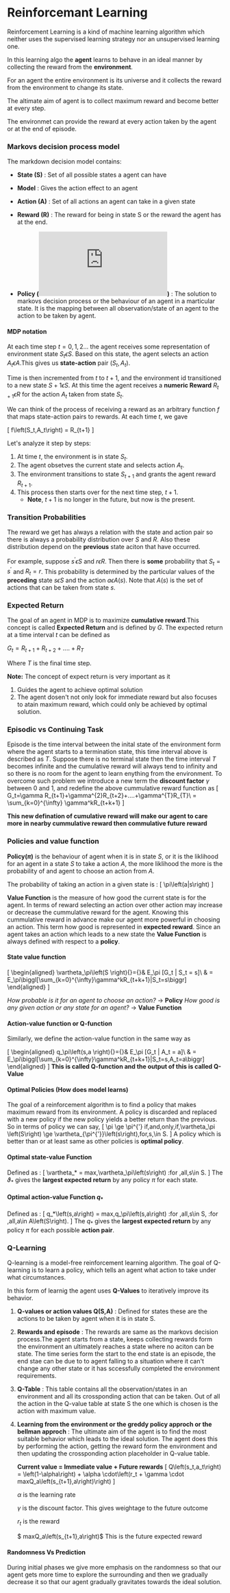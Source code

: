 # Reinforcemant Learning

Reinforcement Learning is a kind of machine learning algorithm which neither uses the supervised learning strategy nor an unsupervised learning one.

In this learning algo the **agent** learns to behave in an ideal manner by collecting the reward from the **environment**.

For an agent the entire environment is its universe and it collects the reward from the environment to change its state.

The altimate aim of agent is to collect maximum reward and become better at every step.

The environmet can provide the reward at every action taken by the agent or at the end of episode.


### Markovs decision process model

The markdown decision model contains:

* **State (S)** : Set of all possible states a agent can have


* **Model** : Gives the action effect to an agent


* **Action (A)** : Set of all actions an agent can take in a given state


* **Reward (R)** : The reward for being in state S or the reward the agent has at the end.


* **Policy (![#pi](http://latex.codecogs.com/gif.latex?%5Cinline%20%24%5Cpi%24))** : The solution to markovs decision process or the behaviour of an agent in a marticular state. It is the mapping between all observation/state of an agent to the action to be taken by agent.

#### MDP notation

At each time step $t=0,1,2...$ the agent receives some representation of environment state $S_t\epsilon S$. Based on this state, the agent selects an action $A_t\epsilon A$.This gives us **state-action** pair $\left(S_t,A_t\right)$.

Time is then incremented from $t$ to $t+1$, and the environment id transitioned to a new state $S+1\epsilon S$. At this time the agent receives a **numeric Reward** $R_{t+1}\epsilon R$ for the action $A_t$ taken from state $S_t$.

We can think of the process of receiving a reward as an arbitrary function $f$ that maps state-action pairs to rewards. At each time $t$, we gave

\[
f\left(S_t,A_t\right) = R_{t+1}
\]

Let's analyze it step by steps:

1. At time $t$, the environment is in state $S_t$.
2. The agent obsetves the current state and selects action $A_t$.
3. The environment transitions to state $S_{t+1}$ and grants the agent reward $R_{t+1}$.
4. This process then starts over for the next time step, $t+1$.
    * **Note**, $t+1$ is no longer in the future, but now is the present.

### Transition Probabilities

The reward we get has always a relation with the state and action pair so there is always a probability distribution over $S$ and $R$. Also these distribution depend on the **previous** state aciton that have occurred.

For example, suppose $s^{'}\epsilon S$ and $r\epsilon R$. Then there is **some** probability that $S_t=s^{'}$ and $R_t=r$. This probability is determined by the particular values of the **preceding** state $s\epsilon S$ and the action $a\epsilon A\left(s\right)$. Note that $A\left(s\right)$ is the set of actions that can be  taken from state $s$.

### Expected Return

The goal of an agent in MDP is to maximize **cumulative reward**.This concept is called **Expected Return** and is defined by $G$.
The expected return at a time interval $t$ can be defined as


$G_t=R_{t+1}+R_{t+2}+....+R_{T}$

Where $T$ is the final time step.

**Note:** The concept of expect return is very important as it
1. Guides the agent to achieve optimal solution
2. The agent dosen't not only look for immediate reward but also focuses to atain maximum reward, which could only be achieved by optimal solution.


### Episodic vs Continuing Task

Episode is the time interval between the inital state of the environment form where the agent starts to a termination state, this time interval above is described as $T$. Suppose there is no terminal state then the time interval $T$ becomes infinite and the cumulative reward will always tend to infinity and so there is no room for the agent to learn enything from the environment.
To overcome such problem we introduce a new term the **discount factor** $\gamma$ between 0 and 1, and redefine the above cummulative reward function as
\[
G_t=\gamma R_{t+1}+\gamma^{2}R_{t+2}+....+\gamma^{T}R_{T}\\
= \sum_{k=0}^{\infty} \gamma^kR_{t+k+1}
\]

**This new defination of cumulative reward will make our agent to care more in nearby cummulative reward then commulative future reward**

### Policies and value function

**Policy$\left(\pi\right)$** is the behaviour of agent when it is in state $S$, or it is the liklihood for an agent in a state $S$ to take a action $A$, the more liklihood the more is the probability of and agent to choose an action from $A$.

The probability of taking an action in a given state is :
\[
\pi\left(a|s\right)
\]


**Value Function** is the measure of how good the current state is for the agent. In terms of reward selecting an action over other action may increase or decrease the cummulative reward for the agent. Knowing this cummulative reward in advance make our agent more powerful in choosing an action.
This term how good is represented in **expected reward**.
Since an agent takes an action which leads to a new state the **Value Function** is  always defined with respect to a **policy**.

#### State value function

\[
\begin{aligned}
 \vartheta_\pi\left(S \right){}={}& E_\pi [G_t | S_t = s]\\
                                   & = E_\pi\biggl[\sum_{k=0}^{\infty}\gamma^kR_{t+k+1}|S_t=s\biggr]
\end{aligned}
\]

_How probable is it for an agent to choose an action?_ ->            **Policy**
_How good is any given action or any state for an agent?_ -> **Value Function**


#### Action-value function or Q-function

Similarly, we define the action-value function in the same way as

\[
\begin{aligned}
 q_\pi\left(s,a \right){}={}& E_\pi [G_t | A_t = a]\\
                                   & = E_\pi\biggl[\sum_{k=0}^{\infty}\gamma^kR_{t+k+1}|S_t=s,A_t=a\biggr]
\end{aligned}
\]
**This is called Q-function and the output of this is called Q-Value**

#### Optimal Policies (How does model learns)

The goal of a reinforcement algorithm is to find a policy that makes maximum reward from its environment. A policy is discarded and replaced with a new policy if the new policy yields a better return than the previous.
So in terms of policy we can say,
\[
\pi \ge \pi^{'} if\,and\,only\,if\,\vartheta_\pi \left(S\right) \ge \vartheta_{\pi^{'}}\left(s\right)\,for\,s\,\in S.
\]
A policy which is better than or at least same as other policies is **optimal policy**.

#### Optimal state-value Function
Defined as :
\[
\vartheta_* = max\,\vartheta_\pi\left(s\right) \:for \,all\,s\in S.
\]
The $\vartheta_*$ gives the **largest expected return** by any policy $\pi$ for each state.
#### Optimal action-value Function   $q_*$
Defined as :
\[
q_*\left(s,a\right) = max\,q_\pi\left(s,a\right) \:for \,all\,s\in S, \:for \,all\,a\in A\left(S\right).
\]
The $q_*$ gives the **largest expected return** by any policy $\pi$ for each possible **action pair**.


### Q-Learning

Q-learning is a model-free reinforcement learning algorithm. The goal of Q-learning is to learn a policy, which tells an agent what action to take under what circumstances.

In this form of learnig the agent uses **Q-Values** to iteratively improve its behavior.


1. **Q-values or action values Q(S,A)** : Defined for states these are the actions to be taken by agent when it is in state S.


2.  **Rewards and episode** : The rewards are same as the markovs decision process.The agent starts from a state, keeps collecting rewards form the environment an ultimately reaches a state where no aciton can be state. The time series form the start to the end state is an episode, the end stae can be due to to agent falling to a situation where it can't change any other state or it  has sccessfully completed the environment requirements.


3. **Q-Table** : This table contains all the observation/states in an environment and all its crossponding action that can be taken. Out of all the action in the Q-value table at state S the one which is chosen is the action with maximum value.


4. **Learning from the environment or the greddy policy approch or the bellman approch** : The ultimate aim of the agent is to find the most suitable behavior which leads to the ideal solution. The agent does this by performing the action, getting the reward form the environment and then updating the crossponding action placeholder in Q-value table.

      **Current value = Immediate value + Future rewards**
\[
Q\left(s_t,a_t\right) = \left(1-\alpha\right) + \alpha \cdot\left(r_t + \gamma \cdot maxQ_a\left(s_{t+1},a\right)\right)
\]

    $\alpha$ is the learning rate <br />


    $\gamma$ is the discount factor. This gives weightage to the future outcome<br />


    $r_t$ is the reward


    $ maxQ_a\left(s_{t+1},a\right)$ This is the future expected reward

#### Randomness Vs Prediction
During initial phases we give more emphasis on the randomness so that our agent gets more time to explore the surrounding and then we gradually decrease it so that our agent gradually gravitates towards the ideal solution.
